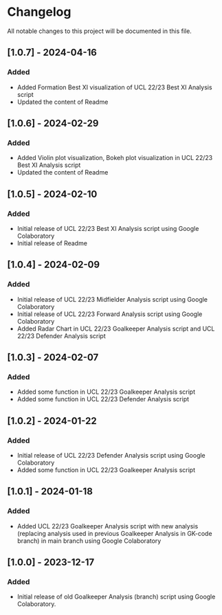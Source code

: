 # Changelog
All notable changes to this project will be documented in this file.

## [1.0.7] - 2024-04-16
### Added
- Added Formation Best XI visualization of UCL 22/23 Best XI Analysis script
- Updated the content of Readme
  
## [1.0.6] - 2024-02-29
### Added
- Added Violin plot visualization, Bokeh plot visualization in UCL 22/23 Best XI Analysis script
- Updated the content of Readme
  
## [1.0.5] - 2024-02-10
### Added
- Initial release of UCL 22/23 Best XI Analysis script using Google Colaboratory
- Initial release of Readme

## [1.0.4] - 2024-02-09
### Added
- Initial release of UCL 22/23 Midfielder Analysis script using Google Colaboratory
- Initial release of UCL 22/23 Forward Analysis script using Google Colaboratory
- Added Radar Chart in UCL 22/23 Goalkeeper Analysis script and UCL 22/23 Defender Analysis script

## [1.0.3] - 2024-02-07
### Added
- Added some function in UCL 22/23 Goalkeeper Analysis script
- Added some function in UCL 22/23 Defender Analysis script
  
## [1.0.2] - 2024-01-22
### Added
- Initial release of UCL 22/23 Defender Analysis script using Google Colaboratory
- Added some function in UCL 22/23 Goalkeeper Analysis script
 
## [1.0.1] - 2024-01-18
### Added
- Added UCL 22/23 Goalkeeper Analysis script with new analysis (replacing analysis used in previous Goalkeeper Analysis in GK-code branch) in main branch using Google Colaboratory

## [1.0.0] - 2023-12-17
### Added
- Initial release of old Goalkeeper Analysis (branch) script using Google Colaboratory.
